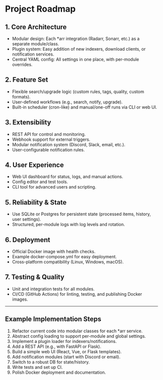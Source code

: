 # Project Roadmap

## 1. Core Architecture
- Modular design: Each *arr integration (Radarr, Sonarr, etc.) as a separate module/class.
- Plugin system: Easy addition of new indexers, download clients, or notification services.
- Central YAML config: All settings in one place, with per-module overrides.

## 2. Feature Set
- Flexible search/upgrade logic (custom rules, tags, quality, custom formats).
- User-defined workflows (e.g., search, notify, upgrade).
- Built-in scheduler (cron-like) and manual/one-off runs via CLI or web UI.

## 3. Extensibility
- REST API for control and monitoring.
- Webhook support for external triggers.
- Modular notification system (Discord, Slack, email, etc.).
- User-configurable notification rules.

## 4. User Experience
- Web UI dashboard for status, logs, and manual actions.
- Config editor and test tools.
- CLI tool for advanced users and scripting.

## 5. Reliability & State
- Use SQLite or Postgres for persistent state (processed items, history, user settings).
- Structured, per-module logs with log levels and rotation.

## 6. Deployment
- Official Docker image with health checks.
- Example docker-compose.yml for easy deployment.
- Cross-platform compatibility (Linux, Windows, macOS).

## 7. Testing & Quality
- Unit and integration tests for all modules.
- CI/CD (GitHub Actions) for linting, testing, and publishing Docker images.

---

## Example Implementation Steps
1. Refactor current code into modular classes for each *arr service.
2. Abstract config loading to support per-module and global settings.
3. Implement a plugin loader for indexers/notifications.
4. Add a REST API (e.g., with FastAPI or Flask).
5. Build a simple web UI (React, Vue, or Flask templates).
6. Add notification modules (start with Discord or email).
7. Switch to a robust DB for state/history.
8. Write tests and set up CI.
9. Polish Docker deployment and documentation.

